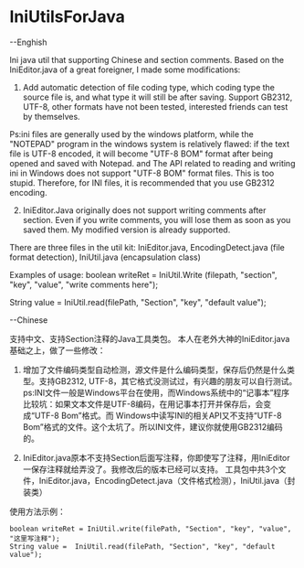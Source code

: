 # IniUtilsForJava
--Enghish

Ini java util that supporting Chinese and section comments.
Based on the IniEditor.java of a great foreigner, I made some modifications:

1. Add automatic detection of file coding type, which coding type the source file is, and what type it will still be after saving. Support GB2312, UTF-8, other formats have not been tested, interested friends can test by themselves.

Ps:ini files are generally used by the windows platform, while the "NOTEPAD" program in the windows system is relatively flawed: if the text file is UTF-8 encoded, it will become "UTF-8 BOM" format after being opened and saved with Notepad. and The API related to reading and writing ini in Windows does not support "UTF-8 BOM" format files. This is too stupid. Therefore, for INI files, it is recommended that you use GB2312 encoding.

2. IniEditor.Java originally does not support writing comments after section. Even if you write comments, you will lose them as soon as you saved them. My modified version is already supported.

There are three files in the util kit: IniEditor.java, EncodingDetect.java (file format detection), IniUtil.java (encapsulation class)

Examples of usage:
boolean writeRet = IniUtil.Write (filepath, "section", "key", "value", "write comments here");

String value = IniUtil.read(filePath, "Section", "key", "default value");

--Chinese

支持中文、支持Section注释的Java工具类包。
本人在老外大神的IniEditor.java基础之上，做了一些修改：

1. 增加了文件编码类型自动检测，源文件是什么编码类型，保存后仍然是什么类型。支持GB2312, UTF-8，其它格式没测试过，有兴趣的朋友可以自行测试。
ps:INI文件一般是Windows平台在使用，而Windows系统中的“记事本”程序比较坑：如果文本文件是UTF-8编码，在用记事本打开并保存后，会变成“UTF-8 Bom”格式。而
Windows中读写INI的相关API又不支持“UTF-8 Bom”格式的文件。这个太坑了。所以INI文件，建议你就使用GB2312编码的。

2. IniEditor.java原本不支持Section后面写注释，你即使写了注释，用IniEditor一保存注释就给弄没了。我修改后的版本已经可以支持。
工具包中共3个文件，IniEditor.java，EncodingDetect.java（文件格式检测），IniUtil.java（封装类）

使用方法示例：

    boolean writeRet = IniUtil.write(filePath, "Section", "key", "value", "这里写注释");
	String value =  IniUtil.read(filePath, "Section", "key", "default value");
